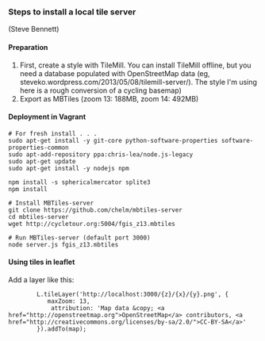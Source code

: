 ### Steps to install a local tile server ###
(Steve Bennett)

#### Preparation ####
1. First, create a style with TileMill. You can install TileMill offline, but you need a database populated with OpenStreetMap data (eg, steveko.wordpress.com/2013/05/08/tilemill-server/). The style I'm using here is a rough conversion of a cycling basemap)
2. Export as MBTiles (zoom 13: 188MB, zoom 14: 492MB)

#### Deployment in Vagrant ####
```
# For fresh install . . .
sudo apt-get install -y git-core python-software-properties software-properties-common
sudo apt-add-repository ppa:chris-lea/node.js-legacy
sudo apt-get update
sudo apt-get install -y nodejs npm

npm install -s sphericalmercator splite3
npm install

# Install MBTiles-server
git clone https://github.com/chelm/mbtiles-server
cd mbtiles-server
wget http://cycletour.org:5004/fgis_z13.mbtiles

# Run MBTiles-server (default port 3000)
node server.js fgis_z13.mbtiles
```

#### Using tiles in leaflet ####
Add a layer like this:
```
        L.tileLayer('http://localhost:3000/{z}/{x}/{y}.png', {
           maxZoom: 13,
            attribution: 'Map data &copy; <a href="http://openstreetmap.org">OpenStreetMap</a> contributors, <a href="http://creativecommons.org/licenses/by-sa/2.0/">CC-BY-SA</a>'
        }).addTo(map);
```

